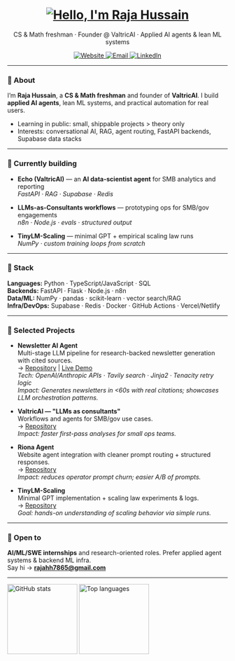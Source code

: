 <h1 align="center">
  <a href="https://git.io/typing-svg">
    <img alt="Hello, I'm Raja Hussain" src="https://readme-typing-svg.herokuapp.com/?lines=Hello,+there!+👋;I'm+Raja+Hussain;Welcome+to+my+GitHub&center=true&size=30">
  </a>
</h1>
<p align="center">
  CS & Math freshman · Founder @ ValtricAI · Applied AI agents & lean ML systems
</p>
<p align="center">
  <a href="https://valtricai.com">
    <img alt="Website" src="https://img.shields.io/badge/Website-valtricai.com-2ea44f?logo=google-chrome&logoColor=white">
  </a>
  <a href="mailto:rajahh7865@gmail.com">
    <img alt="Email" src="https://img.shields.io/badge/Email-rajahh7865@gmail.com-1d72b8?logo=gmail&logoColor=white">
  </a>
  <a href="https://www.linkedin.com/in/raja-hussain-b69a252a9/">
    <img alt="LinkedIn" src="https://img.shields.io/badge/LinkedIn-Raja%20Hussain-0a66c2?logo=linkedin&logoColor=white">
  </a>
</p>

---

### 👋 About
I’m **Raja Hussain**, a **CS & Math freshman** and founder of **ValtricAI**. I build **applied AI agents**, lean ML systems, and practical automation for real users.

- Learning in public: small, shippable projects > theory only  
- Interests: conversational AI, RAG, agent routing, FastAPI backends, Supabase data stacks

---

### 🚀 Currently building
- **Echo (ValtricAI)** — an **AI data-scientist agent** for SMB analytics and reporting  
  _FastAPI · RAG · Supabase · Redis_

- **LLMs-as-Consultants workflows** — prototyping ops for SMB/gov engagements  
  _n8n · Node.js · evals · structured output_

- **TinyLM-Scaling** — minimal GPT + empirical scaling law runs  
  _NumPy · custom training loops from scratch_

---

### 🧰 Stack
**Languages:** Python · TypeScript/JavaScript · SQL  
**Backends:** FastAPI · Flask · Node.js · n8n  
**Data/ML:** NumPy · pandas · scikit-learn · vector search/RAG  
**Infra/DevOps:** Supabase · Redis · Docker · GitHub Actions · Vercel/Netlify

---

### 📌 Selected Projects

- **Newsletter AI Agent**  
  Multi-stage LLM pipeline for research-backed newsletter generation with cited sources.  
  → [Repository](https://github.com/Hussain0327/Newsletter_AI_Agent) | [Live Demo](https://hussain0327.github.io/Newsletter_AI_Agent/)  
  *Tech: OpenAI/Anthropic APIs · Tavily search · Jinja2 · Tenacity retry logic*  
  *Impact: Generates newsletters in <60s with real citations; showcases LLM orchestration patterns.*

- **ValtricAI — "LLMs as consultants"**  
  Workflows and agents for SMB/gov use cases.  
  → [Repository](https://github.com/Hussain0327/valtric-consulting-ai)  
  *Impact: faster first-pass analyses for small ops teams.*

- **Riona Agent**  
  Website agent integration with cleaner prompt routing + structured responses.  
  → [Repository](https://github.com/Hussain0327/riona)  
  *Impact: reduces operator prompt churn; easier A/B of prompts.*

- **TinyLM-Scaling**  
  Minimal GPT implementation + scaling law experiments & logs.  
  → [Repository](https://github.com/Hussain0327/Ai-Research)  
  *Goal: hands-on understanding of scaling behavior via simple runs.*

---

### 💼 Open to
**AI/ML/SWE internships** and research-oriented roles. Prefer applied agent systems & backend ML infra.  
Say hi → **rajahh7865@gmail.com**

---

<!-- Optional stat cards (show activity if you like) -->
<p align="left">
  <img alt="GitHub stats" height="160" src="https://github-readme-stats.vercel.app/api?username=Hussain0327&show_icons=true&theme=transparent&hide_title=true" />
  <img alt="Top languages" height="160" src="https://github-readme-stats.vercel.app/api/top-langs/?username=Hussain0327&layout=compact&theme=transparent&hide_title=true" />
</p>
